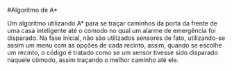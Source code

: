 #Algoritmo de A*

Um algoritmo utilizando A* para se traçar caminhos da porta da frente de uma casa inteligente até o comodo no qual um alarme de emergência foi disparado. Na fase inicial, não são utilizados sensores de fato, utilizando-se assim um menu com as opções de cada recinto, assim, quando se escolhe um recinto, o código é tratado como se um sensor tivesse sido disparado naquele cômodo, assim traçando o melhor caminho até ele.